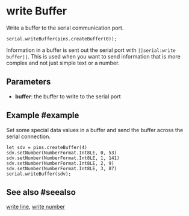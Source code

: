 # write Buffer

Write a buffer to the serial communication port.

```sig
serial.writeBuffer(pins.createBuffer(0));
```
Information in a buffer is sent out the serial port with ``||serial:write buffer||``. This is used
when you want to send information that is more complex and not just simple text or a number.

## Parameters

* **buffer**: the buffer to write to the serial port

## Example #example

Set some special data values in a buffer and send the buffer across the serial connection.

```blocks
let sdv = pins.createBuffer(4)
sdv.setNumber(NumberFormat.Int8LE, 0, 53)
sdv.setNumber(NumberFormat.Int8LE, 1, 141)
sdv.setNumber(NumberFormat.Int8LE, 2, 9)
sdv.setNumber(NumberFormat.Int8LE, 3, 87)
serial.writeBuffer(sdv);
```

## See also #seealso

[write line](/reference/serial/write-line),
[write number](/reference/serial/write-number)
